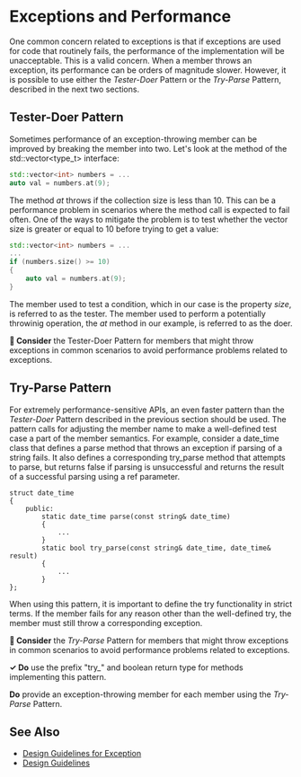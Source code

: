 # Exceptions and Performance

One common concern related to exceptions is that if exceptions are used for code that routinely fails, the performance
of the implementation will be unacceptable. This is a valid concern. When a member throws an exception, its
performance can be orders of magnitude slower. However, it is possible to use either the *Tester-Doer* Pattern or the
*Try-Parse* Pattern, described in the next two sections.

## Tester-Doer Pattern

Sometimes performance of an exception-throwing member can be improved by breaking the member into two. Let's look at
the method of the std::vector<type_t> interface:

```C++
std::vector<int> numbers = ...
auto val = numbers.at(9);
```

The method *at* throws if the collection size is less than 10. This can be a performance problem in scenarios where the
method call is expected to fail often. One of the ways to mitigate the problem is to test whether the vector size is
greater or equal to 10 before trying to get a value:

```C++
std::vector<int> numbers = ...
...
if (numbers.size() >= 10)
{
    auto val = numbers.at(9);
}
```

The member used to test a condition, which in our case is the property *size*, is referred to as the tester. The member
used to perform a potentially throwinig operation, the *at* method in our example, is referred to as the doer.

**🤔 Consider** the Tester-Doer Pattern for members that might throw exceptions in common scenarios to avoid performance
problems related to exceptions.

## Try-Parse Pattern

For extremely performance-sensitive APIs, an even faster pattern than the *Tester-Doer* Pattern described in the
previous section should be used. The pattern calls for adjusting the member name to make a well-defined test case
a part of the member semantics. For example, consider a date_time class that defines a parse method that throws an
exception if parsing of a string fails. It also defines a corresponding try_parse method that attempts to parse,
but returns false if parsing is unsuccessful and returns the result of a successful parsing using a ref parameter.

```
struct date_time
{
    public:
        static date_time parse(const string& date_time)
        {
            ...
        }
        static bool try_parse(const string& date_time, date_time& result)
        {
            ...
        }
};
```

When using this pattern, it is important to define the try functionality in strict terms. If the member fails for any
reason other than the well-defined try, the member must still throw a corresponding exception.

**🤔 Consider** the *Try-Parse* Pattern for members that might throw exceptions in common scenarios to avoid
performance problems related to exceptions.

**✓ Do** use the prefix "try_" and boolean return type for methods implementing this pattern.

**Do** provide an exception-throwing member for each member using the *Try-Parse* Pattern.

## See Also

* [Design Guidelines for Exception](design_guidelines_for_exception.md)
* [Design Guidelines](design_guidelines.md)